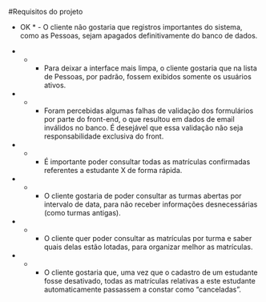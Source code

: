 #Requisitos do projeto

* OK * - O cliente não gostaria que registros importantes do sistema, como as Pessoas, sejam apagados definitivamente do banco de dados.

* * - Para deixar a interface mais limpa, o cliente gostaria que na lista de Pessoas, por padrão, fossem exibidos somente os usuários ativos.

* * - Foram percebidas algumas falhas de validação dos formulários por parte do front-end, o que resultou em dados de email inválidos no banco. É desejável que essa validação não seja responsabilidade exclusiva do front.

* * - É importante poder consultar todas as matrículas confirmadas referentes a estudante X de forma rápida.

* * - O cliente gostaria de poder consultar as turmas abertas por intervalo de data, para não receber informações desnecessárias (como turmas antigas).

* * - O cliente quer poder consultar as matrículas por turma e saber quais delas estão lotadas, para organizar melhor as matrículas.

* * - O cliente gostaria que, uma vez que o cadastro de um estudante fosse desativado, todas as matrículas relativas a este estudante automaticamente passassem a constar como “canceladas”.
